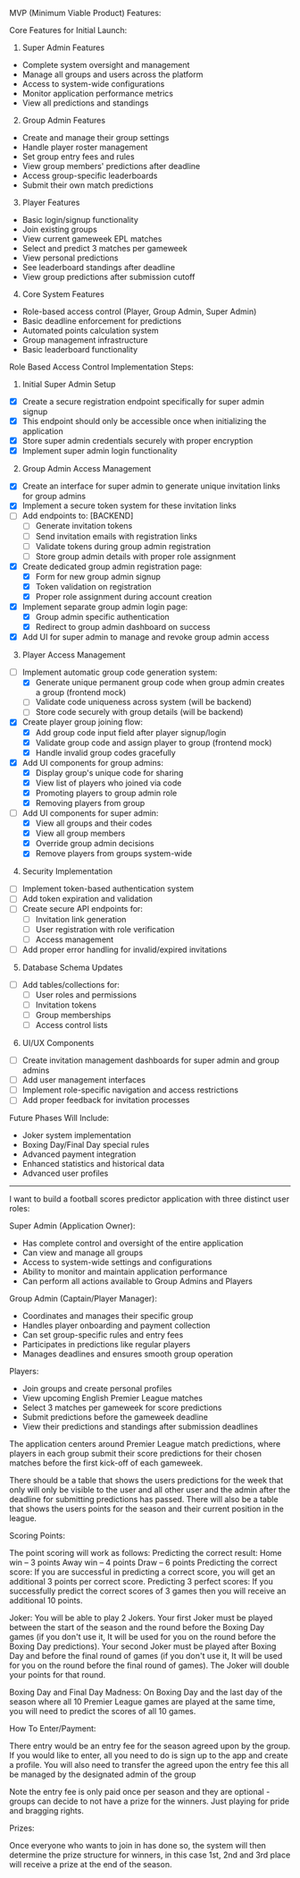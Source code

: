 MVP (Minimum Viable Product) Features:

Core Features for Initial Launch:

1. Super Admin Features

- Complete system oversight and management
- Manage all groups and users across the platform
- Access to system-wide configurations
- Monitor application performance metrics
- View all predictions and standings

2. Group Admin Features

- Create and manage their group settings
- Handle player roster management
- Set group entry fees and rules
- View group members' predictions after deadline
- Access group-specific leaderboards
- Submit their own match predictions

3. Player Features

- Basic login/signup functionality
- Join existing groups
- View current gameweek EPL matches
- Select and predict 3 matches per gameweek
- View personal predictions
- See leaderboard standings after deadline
- View group predictions after submission cutoff

4. Core System Features

- Role-based access control (Player, Group Admin, Super Admin)
- Basic deadline enforcement for predictions
- Automated points calculation system
- Group management infrastructure
- Basic leaderboard functionality

Role Based Access Control Implementation Steps:

1. Initial Super Admin Setup

- [x] Create a secure registration endpoint specifically for super admin signup
- [x] This endpoint should only be accessible once when initializing the application
- [x] Store super admin credentials securely with proper encryption
- [x] Implement super admin login functionality

2. Group Admin Access Management

- [x] Create an interface for super admin to generate unique invitation links for group admins
- [x] Implement a secure token system for these invitation links
- [ ] Add endpoints to: [BACKEND]
  - [ ] Generate invitation tokens
  - [ ] Send invitation emails with registration links
  - [ ] Validate tokens during group admin registration
  - [ ] Store group admin details with proper role assignment
- [x] Create dedicated group admin registration page:
  - [x] Form for new group admin signup
  - [x] Token validation on registration
  - [x] Proper role assignment during account creation
- [x] Implement separate group admin login page:
  - [x] Group admin specific authentication
  - [x] Redirect to group admin dashboard on success
- [x] Add UI for super admin to manage and revoke group admin access

3. Player Access Management

- [ ] Implement automatic group code generation system:
  - [x] Generate unique permanent group code when group admin creates a group (frontend mock)
  - [ ] Validate code uniqueness across system (will be backend)
  - [ ] Store code securely with group details (will be backend)
- [x] Create player group joining flow:
  - [x] Add group code input field after player signup/login
  - [x] Validate group code and assign player to group (frontend mock)
  - [x] Handle invalid group codes gracefully
- [x] Add UI components for group admins:
  - [x] Display group's unique code for sharing
  - [x] View list of players who joined via code
  - [x] Promoting players to group admin role
  - [x] Removing players from group
- [ ] Add UI components for super admin:
  - [x] View all groups and their codes
  - [x] View all group members
  - [x] Override group admin decisions
  - [x] Remove players from groups system-wide

4. Security Implementation

- [ ] Implement token-based authentication system
- [ ] Add token expiration and validation
- [ ] Create secure API endpoints for:
  - [ ] Invitation link generation
  - [ ] User registration with role verification
  - [ ] Access management
- [ ] Add proper error handling for invalid/expired invitations

5. Database Schema Updates

- [ ] Add tables/collections for:
  - [ ] User roles and permissions
  - [ ] Invitation tokens
  - [ ] Group memberships
  - [ ] Access control lists

6. UI/UX Components

- [ ] Create invitation management dashboards for super admin and group admins
- [ ] Add user management interfaces
- [ ] Implement role-specific navigation and access restrictions
- [ ] Add proper feedback for invitation processes

Future Phases Will Include:

- Joker system implementation
- Boxing Day/Final Day special rules
- Advanced payment integration
- Enhanced statistics and historical data
- Advanced user profiles

---

I want to build a football scores predictor application with three distinct user roles:

Super Admin (Application Owner):

- Has complete control and oversight of the entire application
- Can view and manage all groups
- Access to system-wide settings and configurations
- Ability to monitor and maintain application performance
- Can perform all actions available to Group Admins and Players

Group Admin (Captain/Player Manager):

- Coordinates and manages their specific group
- Handles player onboarding and payment collection
- Can set group-specific rules and entry fees
- Participates in predictions like regular players
- Manages deadlines and ensures smooth group operation

Players:

- Join groups and create personal profiles
- View upcoming English Premier League matches
- Select 3 matches per gameweek for score predictions
- Submit predictions before the gameweek deadline
- View their predictions and standings after submission deadlines

The application centers around Premier League match predictions, where players in each group submit their score predictions for their chosen matches before the first kick-off of each gameweek.

There should be a table that shows the users predictions for the week that only will only be visible to the user and all other user and the admin after the deadline for submitting predictions has passed. There will also be a table that shows the users points for the season and their current position in the league.

Scoring Points:

The point scoring will work as follows:
Predicting the correct result:
Home win – 3 points
Away win – 4 points
Draw – 6 points
Predicting the correct score:
If you are successful in predicting a correct score, you will get an additional 3 points per correct score.
Predicting 3 perfect scores:
If you successfully predict the correct scores of 3 games then you will receive an additional 10 points.

Joker:
You will be able to play 2 Jokers.
Your first Joker must be played between the start of the season and the round before the Boxing Day games (if you don't use it, It will be used for you on the round before the Boxing Day predictions).
Your second Joker must be played after Boxing Day and before the final round of games (if you don't use it, It will be used for you on the round before the final round of games).
The Joker will double your points for that round.

Boxing Day and Final Day Madness:
On Boxing Day and the last day of the season where all 10 Premier League games are played at the same time, you will need to predict the scores of all 10 games.

How To Enter/Payment:

There entry would be an entry fee for the season agreed upon by the group.
If you would like to enter, all you need to do is sign up to the app and create a profile.
You will also need to transfer the agreed upon the entry fee
this all be managed by the designated admin of the group

Note the entry fee is only paid once per season and they are optional - groups can decide to not have a prize for the winners. Just playing for pride and bragging rights.

Prizes:

Once everyone who wants to join in has done so, the system will then determine the prize structure for winners, in this case 1st, 2nd and 3rd place will receive a prize at the end of the season.

